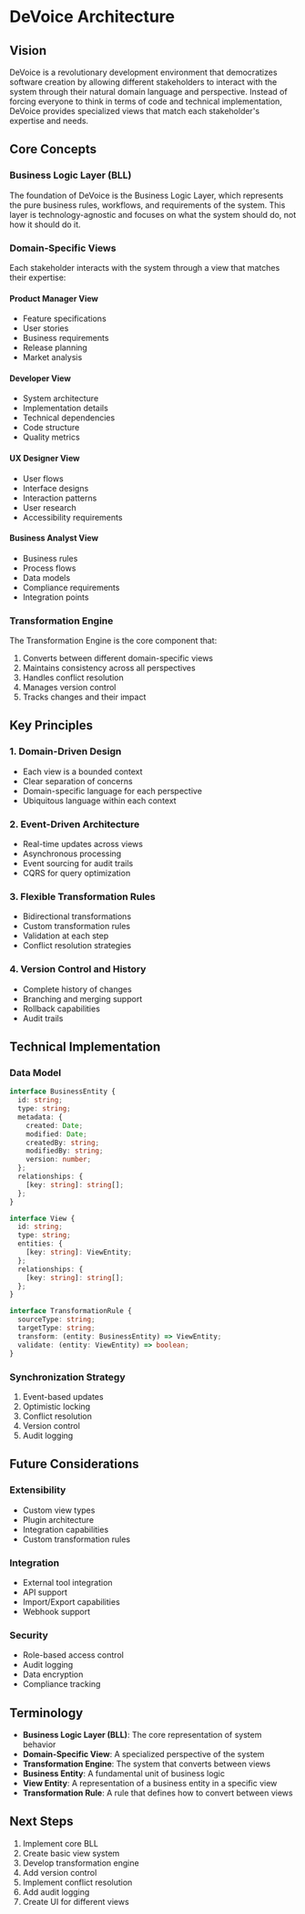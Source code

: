 # DeVoice Architecture

## Vision
DeVoice is a revolutionary development environment that democratizes software creation by allowing different stakeholders to interact with the system through their natural domain language and perspective. Instead of forcing everyone to think in terms of code and technical implementation, DeVoice provides specialized views that match each stakeholder's expertise and needs.

## Core Concepts

### Business Logic Layer (BLL)
The foundation of DeVoice is the Business Logic Layer, which represents the pure business rules, workflows, and requirements of the system. This layer is technology-agnostic and focuses on what the system should do, not how it should do it.

### Domain-Specific Views
Each stakeholder interacts with the system through a view that matches their expertise:

#### Product Manager View
- Feature specifications
- User stories
- Business requirements
- Release planning
- Market analysis

#### Developer View
- System architecture
- Implementation details
- Technical dependencies
- Code structure
- Quality metrics

#### UX Designer View
- User flows
- Interface designs
- Interaction patterns
- User research
- Accessibility requirements

#### Business Analyst View
- Business rules
- Process flows
- Data models
- Compliance requirements
- Integration points

### Transformation Engine
The Transformation Engine is the core component that:
1. Converts between different domain-specific views
2. Maintains consistency across all perspectives
3. Handles conflict resolution
4. Manages version control
5. Tracks changes and their impact

## Key Principles

### 1. Domain-Driven Design
- Each view is a bounded context
- Clear separation of concerns
- Domain-specific language for each perspective
- Ubiquitous language within each context

### 2. Event-Driven Architecture
- Real-time updates across views
- Asynchronous processing
- Event sourcing for audit trails
- CQRS for query optimization

### 3. Flexible Transformation Rules
- Bidirectional transformations
- Custom transformation rules
- Validation at each step
- Conflict resolution strategies

### 4. Version Control and History
- Complete history of changes
- Branching and merging support
- Rollback capabilities
- Audit trails

## Technical Implementation

### Data Model
```typescript
interface BusinessEntity {
  id: string;
  type: string;
  metadata: {
    created: Date;
    modified: Date;
    createdBy: string;
    modifiedBy: string;
    version: number;
  };
  relationships: {
    [key: string]: string[];
  };
}

interface View {
  id: string;
  type: string;
  entities: {
    [key: string]: ViewEntity;
  };
  relationships: {
    [key: string]: string[];
  };
}

interface TransformationRule {
  sourceType: string;
  targetType: string;
  transform: (entity: BusinessEntity) => ViewEntity;
  validate: (entity: ViewEntity) => boolean;
}
```

### Synchronization Strategy
1. Event-based updates
2. Optimistic locking
3. Conflict resolution
4. Version control
5. Audit logging

## Future Considerations

### Extensibility
- Custom view types
- Plugin architecture
- Integration capabilities
- Custom transformation rules

### Integration
- External tool integration
- API support
- Import/Export capabilities
- Webhook support

### Security
- Role-based access control
- Audit logging
- Data encryption
- Compliance tracking

## Terminology
- **Business Logic Layer (BLL)**: The core representation of system behavior
- **Domain-Specific View**: A specialized perspective of the system
- **Transformation Engine**: The system that converts between views
- **Business Entity**: A fundamental unit of business logic
- **View Entity**: A representation of a business entity in a specific view
- **Transformation Rule**: A rule that defines how to convert between views

## Next Steps
1. Implement core BLL
2. Create basic view system
3. Develop transformation engine
4. Add version control
5. Implement conflict resolution
6. Add audit logging
7. Create UI for different views 